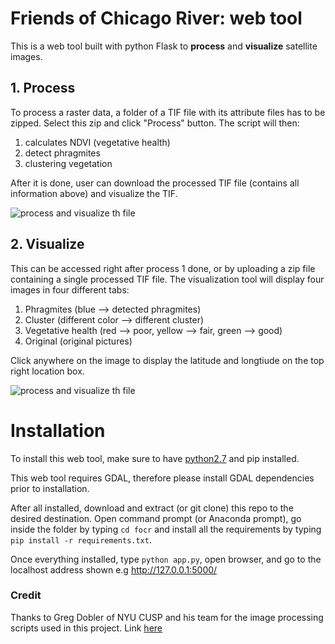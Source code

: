 # Friends of Chicago River: web tool

This is a web tool built with python Flask to **process** and **visualize** satellite images.

## 1. Process

To process a raster data, a folder of a TIF file with its attribute files has to be zipped. Select this zip and click "Process" button. The script will then:

1. calculates NDVI (vegetative health)
2. detect phragmites
3. clustering vegetation

After it is done, user can download the processed TIF file (contains all information above) and visualize the TIF. 

![process and visualize th file](https://github.com/nmonarizqa/focr/blob/master/demo/demo1.gif?raw=true)

## 2. Visualize

This can be accessed right after process 1 done, or by uploading a zip file containing a single processed TIF file. 
The visualization tool will display four images in four different tabs:

1. Phragmites (blue --> detected phragmites)
2. Cluster (different color --> different cluster)
3. Vegetative health (red --> poor, yellow --> fair, green --> good)
4. Original (original pictures)

Click anywhere on the image to display the latitude and longtiude on the top right location box.

![process and visualize th file](https://github.com/nmonarizqa/focr/blob/master/demo/demo2.gif?raw=true)

# Installation

To install this web tool, make sure to have [python2.7](https://conda.io/miniconda.html) and pip installed.

This web tool requires GDAL, therefore please install GDAL dependencies prior to installation.

After all installed, download and extract (or git clone) this repo to the desired destination. Open command prompt (or Anaconda prompt), go inside the folder by typing `cd focr` and install all the requirements by typing `pip install -r requirements.txt`.

Once everything installed, type `python app.py`, open browser, and go to the localhost address shown e.g http://127.0.0.1:5000/

### Credit

Thanks to Greg Dobler of NYU CUSP and his team for the image processing scripts used in this project. Link [here](https://github.com/gdobler/carve)
